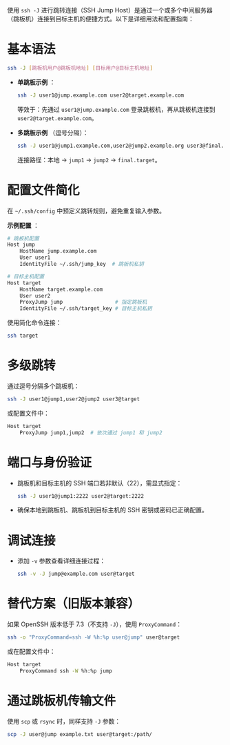 使用 `ssh -J` 进行跳转连接（SSH Jump Host）是通过一个或多个中间服务器（跳板机）连接到目标主机的便捷方式。以下是详细用法和配置指南：

# **基本语法**

```bash
ssh -J [跳板机用户@跳板机地址] [目标用户@目标主机地址]
```

* **单跳板示例** ：

  ```bash
  ssh -J user1@jump.example.com user2@target.example.com
  ```

  等效于：先通过 `user1@jump.example.com` 登录跳板机，再从跳板机连接到 `user2@target.example.com`。
* **多跳板示例** （逗号分隔）：

  ```bash
  ssh -J user1@jump1.example.com,user2@jump2.example.org user3@final.target
  ```

  连接路径：本地 → `jump1` → `jump2` → `final.target`。

# **配置文件简化**

在 `~/.ssh/config` 中预定义跳转规则，避免重复输入参数。

**示例配置** ：

```bash
# 跳板机配置
Host jump
    HostName jump.example.com
    User user1
    IdentityFile ~/.ssh/jump_key  # 跳板机私钥

# 目标主机配置
Host target
    HostName target.example.com
    User user2
    ProxyJump jump                 # 指定跳板机
    IdentityFile ~/.ssh/target_key # 目标主机私钥
```

使用简化命令连接：

```bash
ssh target
```



# **多级跳转**

通过逗号分隔多个跳板机：

```bash
ssh -J user1@jump1,user2@jump2 user3@target
```

或配置文件中：

```bash
Host target
    ProxyJump jump1,jump2  # 依次通过 jump1 和 jump2
```

# **端口与身份验证**

* 跳板机和目标主机的 SSH 端口若非默认（22），需显式指定：

  ```bash
  ssh -J user1@jump1:2222 user2@target:2222
  ```
* 确保本地到跳板机、跳板机到目标主机的 SSH 密钥或密码已正确配置。

# **调试连接**

* 添加 `-v` 参数查看详细连接过程：

  ```bash
  ssh -v -J jump@example.com user@target
  ```

# **替代方案（旧版本兼容）**

如果 OpenSSH 版本低于 7.3（不支持 `-J`），使用 `ProxyCommand`：

```bash
ssh -o "ProxyCommand=ssh -W %h:%p user@jump" user@target
```

或在配置文件中：

```bash
Host target
    ProxyCommand ssh -W %h:%p jump
```

# **通过跳板机传输文件**

使用 `scp` 或 `rsync` 时，同样支持 `-J` 参数：

```bash
scp -J user@jump example.txt user@target:/path/
```
